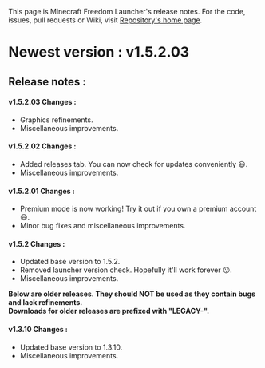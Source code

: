 This page is Minecraft Freedom Launcher's release notes. For the code, issues, pull requests or Wiki, visit [Repository's home page](https://github.com/Energy0124/MCFreedomLauncher).

# Newest version : v1.5.2.03

## Release notes :

#### v1.5.2.03 Changes :
- Graphics refinements.
- Miscellaneous improvements.

#### v1.5.2.02 Changes :
- Added releases tab. You can now check for updates conveniently :smiley:.
- Miscellaneous improvements.

#### v1.5.2.01 Changes :
- Premium mode is now working! Try it out if you own a premium account :smile:.
- Minor bug fixes and miscellaneous improvements.

#### v1.5.2 Changes :
- Updated base version to 1.5.2.
- Removed launcher version check. Hopefully it'll work forever :stuck_out_tongue:.
- Miscellaneous improvements.

**Below are older releases. They should NOT be used as they contain bugs and lack refinements.  
Downloads for older releases are prefixed with "LEGACY-".**

#### v1.3.10 Changes :
- Updated base version to 1.3.10.
- Miscellaneous improvements.
